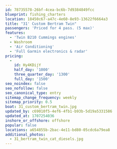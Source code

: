 ```yaml
---
id: 78735578-26bf-4cea-bc6b-7d9384849fcc
blueprint: fishing_charters
location: 18450c67-a47c-4e60-8e93-13622f6664a3
title: "31' Custom Bertram Twin"
passengers: 'Priced for 4 pass. (5 max)'
features:
  - 'Twin B210 Cummings engines'
  - Washroom
  - 'Air Conditioning'
  - 'Full Garmin electronics & radar'
pricing:
  -
    id: Hy4KDijY
    half_day: '1000'
    three_quarter_day: '1300'
    full_day: '1500'
seo_noindex: false
seo_nofollow: false
seo_canonical_type: entry
sitemap_change_frequency: weekly
sitemap_priority: 0.5
boat: 31_custom_bertram_twin.jpg
updated_by: c69010f5-4ef6-4fb1-b93b-5d19a5331586
updated_at: 1707254036
inshore_or_offshore: offshore
popular: false
locations: a654855b-2bac-4e11-bd80-05cdc6a79ea8
additional_photos:
  - 31_bertram_twin_cat_diesels.jpg
---
```

